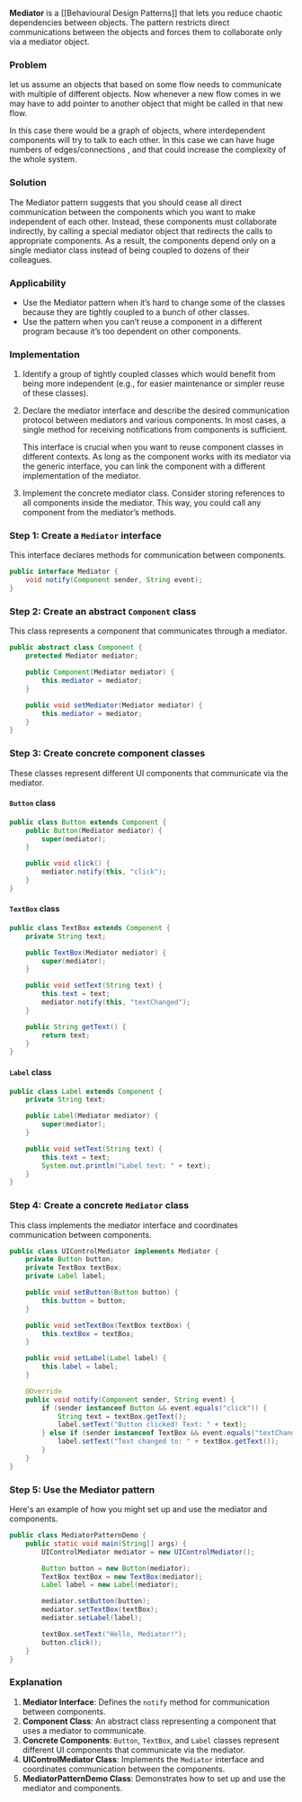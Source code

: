 
**Mediator** is a [[Behavioural Design Patterns]] that lets you reduce chaotic dependencies between objects. The pattern restricts direct communications between the objects and forces them to collaborate only via a mediator object.

### Problem

let us assume an objects that based on some flow needs to communicate with multiple of different objects. Now whenever a new flow comes in we may have to add pointer to another object that might be called in that new flow.

In this case there would be a graph of objects, where interdependent components will try to talk to each other. In this case we can have huge numbers of edges/connections , and that could increase the complexity of the whole system.

### Solution

The Mediator pattern suggests that you should cease all direct communication between the components which you want to make independent of each other. Instead, these components must collaborate indirectly, by calling a special mediator object that redirects the calls to appropriate components. As a result, the components depend only on a single mediator class instead of being coupled to dozens of their colleagues.


### Applicability

* Use the Mediator pattern when it’s hard to change some of the classes because they are tightly coupled to a bunch of other classes.
* Use the pattern when you can’t reuse a component in a different program because it’s too dependent on other components.


### Implementation

1. Identify a group of tightly coupled classes which would benefit from being more independent (e.g., for easier maintenance or simpler reuse of these classes).
    
2. Declare the mediator interface and describe the desired communication protocol between mediators and various components. In most cases, a single method for receiving notifications from components is sufficient.
    
    This interface is crucial when you want to reuse component classes in different contexts. As long as the component works with its mediator via the generic interface, you can link the component with a different implementation of the mediator.
    
3. Implement the concrete mediator class. Consider storing references to all components inside the mediator. This way, you could call any component from the mediator’s methods.

### Step 1: Create a `Mediator` interface

This interface declares methods for communication between components.

```java
public interface Mediator {
    void notify(Component sender, String event);
}
```

### Step 2: Create an abstract `Component` class

This class represents a component that communicates through a mediator.

```java
public abstract class Component {
    protected Mediator mediator;

    public Component(Mediator mediator) {
        this.mediator = mediator;
    }

    public void setMediator(Mediator mediator) {
        this.mediator = mediator;
    }
}
```

### Step 3: Create concrete component classes

These classes represent different UI components that communicate via the mediator.

#### `Button` class

```java
public class Button extends Component {
    public Button(Mediator mediator) {
        super(mediator);
    }

    public void click() {
        mediator.notify(this, "click");
    }
}
```

#### `TextBox` class

```java
public class TextBox extends Component {
    private String text;

    public TextBox(Mediator mediator) {
        super(mediator);
    }

    public void setText(String text) {
        this.text = text;
        mediator.notify(this, "textChanged");
    }

    public String getText() {
        return text;
    }
}
```

#### `Label` class

```java
public class Label extends Component {
    private String text;

    public Label(Mediator mediator) {
        super(mediator);
    }

    public void setText(String text) {
        this.text = text;
        System.out.println("Label text: " + text);
    }
}
```

### Step 4: Create a concrete `Mediator` class

This class implements the mediator interface and coordinates communication between components.

```java
public class UIControlMediator implements Mediator {
    private Button button;
    private TextBox textBox;
    private Label label;

    public void setButton(Button button) {
        this.button = button;
    }

    public void setTextBox(TextBox textBox) {
        this.textBox = textBox;
    }

    public void setLabel(Label label) {
        this.label = label;
    }

    @Override
    public void notify(Component sender, String event) {
        if (sender instanceof Button && event.equals("click")) {
            String text = textBox.getText();
            label.setText("Button clicked! Text: " + text);
        } else if (sender instanceof TextBox && event.equals("textChanged")) {
            label.setText("Text changed to: " + textBox.getText());
        }
    }
}
```

### Step 5: Use the Mediator pattern

Here's an example of how you might set up and use the mediator and components.

```java
public class MediatorPatternDemo {
    public static void main(String[] args) {
        UIControlMediator mediator = new UIControlMediator();

        Button button = new Button(mediator);
        TextBox textBox = new TextBox(mediator);
        Label label = new Label(mediator);

        mediator.setButton(button);
        mediator.setTextBox(textBox);
        mediator.setLabel(label);

        textBox.setText("Hello, Mediator!");
        button.click();
    }
}
```

### Explanation

1. **Mediator Interface**: Defines the `notify` method for communication between components.
2. **Component Class**: An abstract class representing a component that uses a mediator to communicate.
3. **Concrete Components**: `Button`, `TextBox`, and `Label` classes represent different UI components that communicate via the mediator.
4. **UIControlMediator Class**: Implements the `Mediator` interface and coordinates communication between the components.
5. **MediatorPatternDemo Class**: Demonstrates how to set up and use the mediator and components.
